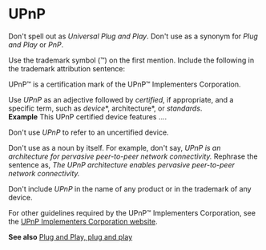 # UPnP

Don't spell out as *Universal Plug and Play*. Don't use as a synonym for *Plug and Play* or *PnP*.

Use the trademark symbol (™) on the first mention. Include the following in the trademark attribution sentence:

 UPnP™ is a certification mark of the UPnP™ Implementers Corporation.

Use *UPnP* as an adjective followed by *certified*, if appropriate, and a specific term, such as *device**, architecture*, or *standards*.  
**Example** This UPnP certified device features .... 

Don't use *UPnP* to refer to an uncertified device.

Don't use as a noun by itself. For example, don't say, *UPnP is an architecture for pervasive peer-to-peer network connectivity.* Rephrase the sentence as, *The UPnP architecture enables pervasive peer-to-peer network connectivity.*

Don't include *UPnP* in the name of any product or in the trademark of any device.

For other guidelines required by the UPnP™ Implementers Corporation, see the [UPnP Implementers Corporation website](http://www.upnp.org/). 

**See also** [Plug and Play, plug and play](/style-guide/a-z-word-list-term-collections/p/plug-and-play)
